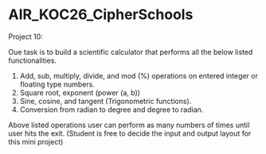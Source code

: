 # AIR_KOC26_CipherSchools

Project 10:

Oue task is to build a scientific calculator that performs all the below listed functionalities.
1.	Add, sub, multiply, divide, and mod (%) operations on entered integer or floating type numbers.
2.	Square root, exponent (power (a, b))
3.	Sine, cosine, and tangent (Trigonometric functions).
4.	Conversion from radian to degree and degree to radian.

Above listed operations user can perform as many numbers of times until user hits the exit.
(Student is free to decide the input and output layout for this mini project)
